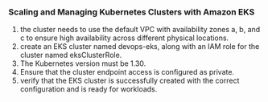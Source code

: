 ### Scaling and Managing Kubernetes Clusters with Amazon EKS

1. the cluster needs to use the default VPC with availability zones a, b, and c to ensure high availability across different physical locations.
2. create an EKS cluster named devops-eks, along with an IAM role for the cluster named eksClusterRole. 
3. The Kubernetes version must be 1.30. 
4. Ensure that the cluster endpoint access is configured as private.
5. verify that the EKS cluster is successfully created with the correct configuration and is ready for workloads.